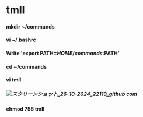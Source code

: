 # tmll #
 
#### mkdir ~/commands ####
#### vi ~/.bashrc ####
#### Write 'export PATH=$HOME/commands:$PATH' ####
#### cd ~/commands ####
#### vi tmll ####
##### ![スクリーンショット_26-10-2024_22119_github com](https://github.com/user-attachments/assets/f0114ff3-a7c5-44ab-9afc-0f6ab5382559) #####
#### chmod 755 tmll ####
